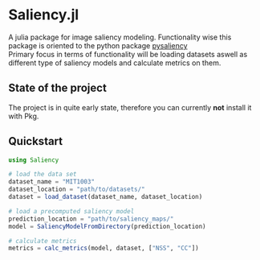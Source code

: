 # Saliency.jl
A julia package for image saliency modeling. Functionality wise this package is oriented to the python package [pysaliency](https://github.com/matthias-k/pysaliency)  
Primary focus in terms of functionality will be loading datasets aswell as different type of saliency models and calculate metrics on them.  
## State of the project
The project is in quite early state, therefore you can currently **not** install it with Pkg.
## Quickstart
```julia
using Saliency

# load the data set
dataset_name = "MIT1003"
dataset_location = "path/to/datasets/"
dataset = load_dataset(dataset_name, dataset_location)

# load a precomputed saliency model
prediction_location = "path/to/saliency_maps/"
model = SaliencyModelFromDirectory(prediction_location)

# calculate metrics
metrics = calc_metrics(model, dataset, ["NSS", "CC"])
```